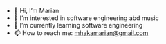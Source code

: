 - 👋 Hi, I’m Marian
- 👀 I’m interested in software engineering abd music
- 🌱 I’m currently learning software engineering
- 📫 How to reach me: mhakamarian@gmail.com

<!---
Mgithubalx/Mgithubalx is a ✨ special ✨ repository because its `README.md` (this file) appears on your GitHub profile.
You can click the Preview link to take a look at your changes.
--->
